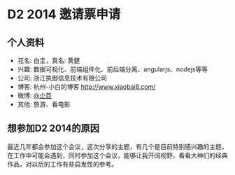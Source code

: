# D2 2014 邀请票申请

## 个人资料
- 花名: 白圭，真名: 黄健
- 兴趣: 数据可视化、前端组件化、前后端分离、angularjs、nodejs等等
- 公司: 浙江执御信息技术有限公司
- 博客: 杭州-小白的博客 http://www.xiaobai8.com/
- 微博: [@尐苩](http://t.qq.com/hj396989817)
- 其他: 旅游、看电影

## 想参加D2 2014的原因
最近几年都会参加这个会议，这次分享的主题，有几个是目前特别感兴趣的主题，在工作中可能会遇到，同时参加这个会议，能够让我开阔视野，看看大神们的经典作品，对以后的工作有些启发性的参考。